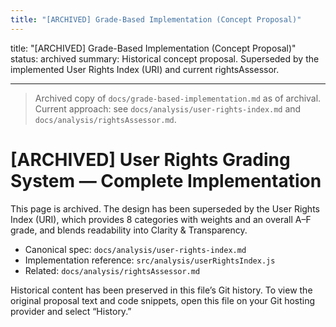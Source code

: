 ```yaml
---
title: "[ARCHIVED] Grade-Based Implementation (Concept Proposal)"
---
```


title: "[ARCHIVED] Grade-Based Implementation (Concept Proposal)"
status: archived
summary: Historical concept proposal. Superseded by the implemented User Rights Index (URI) and current rightsAssessor.

---

> Archived copy of `docs/grade-based-implementation.md` as of archival.
> Current approach: see `docs/analysis/user-rights-index.md` and `docs/analysis/rightsAssessor.md`.

# [ARCHIVED] User Rights Grading System — Complete Implementation

This page is archived. The design has been superseded by the User Rights Index (URI), which provides 8 categories with weights and an overall A–F grade, and blends readability into Clarity & Transparency.

- Canonical spec: `docs/analysis/user-rights-index.md`
- Implementation reference: `src/analysis/userRightsIndex.js`
- Related: `docs/analysis/rightsAssessor.md`

Historical content has been preserved in this file’s Git history. To view the original proposal text and code snippets, open this file on your Git hosting provider and select “History.”
